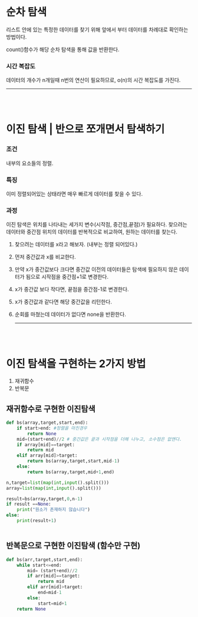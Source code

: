 # 순차 탐색

리스트 안에 있는 특정한 데이터를 찾기 위해 앞에서 부터 데이터를 차례대로 확인하는 방법이다.

count()함수가 해당 순차 탐색을 통해 값을 반환한다.

### 시간 복잡도

데이터의 개수가 n개일때 n번의 연산이 필요하므로, o(n)의 시간 복잡도를 가진다.

---

 <br>
<br>

# 이진 탐색 | 반으로 쪼개면서 탐색하기

### 조건

내부의 요소들의 정렬.

### 특징

이미 정렬되어있는 상태라면 매우 빠르게 데이터를 찾을 수 있다.

### 과정

이진 탐색은 위치를 나타내는 세가지 변수(시작점, 중간점,끝점)가 필요하다.
찾으려는 데이터와 중간점 위치의 데이터를 반복적으로 비교하여, 원하는 데이터를 찾는다.

1. 찾으려는 데이터를 x라고 해보자. (내부는 정렬 되어있다.)

2. 먼저 중간값과 x를 비교한다.

3. 만약 x가 중간값보다 크다면 중간값 이전의 데이터들은 탐색에 필요하지 않은 데이터가 됨으로 시작점을 중간점+1로 변경한다.

4. x가 중간값 보다 작다면, 끝점을 중간점-1로 변경한다.
5. x가 중간값과 같다면 해당 중간값을 리턴한다.
6. 순회를 마쳤는데 데이터가 없다면 none을 반환한다.

   ***

   <br>
   <br>

# 이진 탐색을 구현하는 2가지 방법

1. 재귀함수
2. 반복문

## 재귀함수로 구현한 이진탐색

```python
def bs(array,target,start,end):
    if start>end: #정렬을 마친경우
        return None
    mid=(start+end)//2 # 중간값은 끝과 시작점을 더해 나누고, 소수점은 없앤다.
    if array[mid]==target:
        return mid
    elif array[mid]>target:
        return bs(array,target,start,mid-1)
    else:
        return bs(array,target,mid+1,end)

n,target=list(map(int,input().split()))
array=list(map(int,input().split()))

result=bs(array,target,0,n-1)
if result ==None:
    print("원소가 존재하지 않습니다")
else:
	print(result+1)



```

## 반복문으로 구현한 이진탐색 (함수만 구현)

```python
def bs(arr,target,start,end):
    while start<=end:
        mid= (start+end)//2
        if arr[mid]==target:
            return mid
        elif arr[mid]>target:
            end=mid-1
        else:
            start=mid+1
    return None
```
